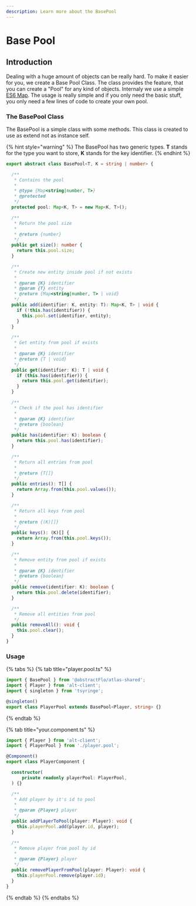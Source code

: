 ```yaml
---
description: Learn more about the BasePool
---
```


# Base Pool

## Introduction

Dealing with a huge amount of objects can be really hard. To make it easier for you, we create a Base Pool Class. The class provides the feature, that you can create a "Pool" for any kind of objects. Internaly we use a simple [ES6 Map](https://developer.mozilla.org/de/docs/Web/JavaScript/Reference/Global_Objects/Map). The usage is really simple and if you only need the basic stuff, you only need a few lines of code to create your own pool.

### The BasePool Class

The BasePool is a simple class with some methods. This class is created to use as extend not as instance self.

{% hint style="warning" %}
The BasePool has two generic types. **T** stands for the type you want to store, **K** stands for the key identifier.
{% endhint %}

```typescript
export abstract class BasePool<T, K = string | number> {

  /**
   * Contains the pool
   *
   * @type {Map<string|number, T>}
   * @protected
   */
  protected pool: Map<K, T> = new Map<K, T>();

  /**
   * Return the pool size
   *
   * @return {number}
   */
  public get size(): number {
    return this.pool.size;
  }

  /**
   * Create new entity inside pool if not exists
   *
   * @param {K} identifier
   * @param {T} entity
   * @return {Map<string|number, T> | void}
   */
  public add(identifier: K, entity: T): Map<K, T> | void {
    if (!this.has(identifier)) {
      this.pool.set(identifier, entity);
    }
  }

  /**
   * Get entity from pool if exists
   *
   * @param {K} identifier
   * @return {T | void}
   */
  public get(identifier: K): T | void {
    if (this.has(identifier)) {
      return this.pool.get(identifier);
    }
  }

  /**
   * Check if the pool has identifier
   *
   * @param {K} identifier
   * @return {boolean}
   */
  public has(identifier: K): boolean {
    return this.pool.has(identifier);
  }

  /**
   * Return all entries from pool
   *
   * @return {T[]}
   */
  public entries(): T[] {
    return Array.from(this.pool.values());
  }

  /**
   * Return all keys from pool
   *
   * @return {(K)[]}
   */
  public keys(): (K)[] {
    return Array.from(this.pool.keys());
  }

  /**
   * Remove entity from pool if exists
   *
   * @param {K} identifier
   * @return {boolean}
   */
  public remove(identifier: K): boolean {
    return this.pool.delete(identifier);
  }

  /**
   * Remove all entities from pool
   */
  public removeAll(): void {
    this.pool.clear();
  }
}
```

### Usage

{% tabs %}
{% tab title="player.pool.ts" %}
```typescript
import { BasePool } from '@abstractFlo/atlas-shared';
import { Player } from 'alt-client';
import { singleton } from 'tsyringe';

@singleton()
export class PlayerPool extends BasePool<Player, string> {}
```
{% endtab %}

{% tab title="your.component.ts" %}
```typescript
import { Player } from 'alt-client';
import { PlayerPool } from './player.pool';

@Component()
export class PlayerComponent {

  constructor(
      private readonly playerPool: PlayerPool,
  ) {}

  /**
   * Add player by it's id to pool
   *
   * @param {Player} player
   */
  public addPlayerToPool(player: Player): void {
    this.playerPool.add(player.id, player);
  }

  /**
   * Remove player from pool by id
   *
   * @param {Player} player
   */
  public removePlayerFromPool(player: Player): void {
    this.playerPool.remove(player.id);
  }
}
```
{% endtab %}
{% endtabs %}

